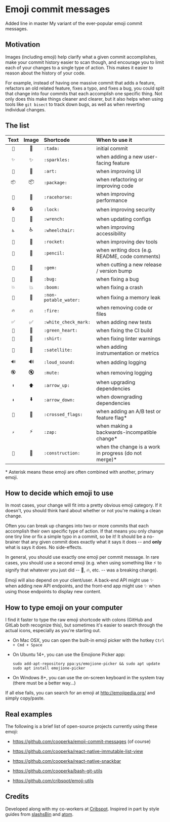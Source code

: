 # Emoji commit messages
Added line in master 
My variant of the ever-popular emoji commit messages.

## Motivation

Images (including emoji) help clarify what a given commit accomplishes,
make your commit history easier to scan though, and encourage you
to limit each of your changes to a single type of action.
This makes it easier to reason about the history of your code.

For example, instead of having one massive commit that adds a feature,
refactors an old related feature, fixes a typo, and fixes a bug,
you could split that change into four commits that each accomplish
one specific thing. Not only does this make things cleaner and clearer,
but it also helps when using tools like `git bisect` to track down bugs,
as well as when reverting individual changes.

## The list

| Text | Image | Shortcode | When to use it |
|:----:|:-----:|:--------- |:-------------- |
| `🎉` | :tada: | `:tada:` | initial commit |
| `✨` | :sparkles: | `:sparkles:` | when adding a new user-facing feature |
| `🎨` | :art: | `:art:` | when improving UI |
| `📦` | :package: | `:package:` | when refactoring or improving code |
| `🐎` | :racehorse: | `:racehorse:` | when improving performance |
| `🔒` | :lock: | `:lock:` | when improving security |
| `🔧` | :wrench: | `:wrench:` | when updating configs |
| `♿` | :wheelchair: | `:wheelchair:` | when improving accessibility |
| `🚀` | :rocket: | `:rocket:` | when improving dev tools |
| `📝` | :pencil: | `:pencil:` | when writing docs (e.g. README, code comments) |
| `💎` | :gem: | `:gem:` | when cutting a new release / version bump |
| `🐛` | :bug: | `:bug:` | when fixing a bug |
| `💥` | :boom: | `:boom:` | when fixing a crash |
| `🚱` | :non-potable_water: | `:non-potable_water:` | when fixing a memory leak |
| `🔥` | :fire: | `:fire:` | when removing code or files |
| `✅` | :white_check_mark: | `:white_check_mark:` | when adding new tests |
| `💚` | :green_heart: | `:green_heart:` | when fixing the CI build |
| `👕` | :shirt: | `:shirt:` | when fixing linter warnings |
| `📡` | :satellite: | `:satellite:` | when adding instrumentation or metrics |
| `🔊` | :loud_sound: | `:loud_sound:` | when adding logging |
| `🔇` | :mute: | `:mute:` | when removing logging |
| `⬆` | :arrow_up: | `:arrow_up:` | when upgrading dependencies |
| `⬇` | :arrow_down: | `:arrow_down:` | when downgrading dependencies |
| `🎌` | :crossed_flags: | `:crossed_flags:` | when adding an A/B test or feature flag* |
| `⚡` | :zap: | `:zap:` | when making a backwards-incompatible change* |
| `🚧` | :construction: | `:construction:` | when the change is a work in progress (do not merge)* |

\* Asterisk means these emoji are often combined with another, primary emoji.

## How to decide which emoji to use

In most cases, your change will fit into a pretty obvious emoji category. If it doesn't, you should think hard about whether or not you're making a clean change.

Often you can break up changes into two or more commits that each accomplish their own specific type of action. If that means you only change one tiny line or fix a simple typo in a commit, so be it! It should be a no-brainer that any given commit does exactly what it says it does -- and **only** what is says it does. No side-effects.

In general, you should use exactly one emoji per commit message. In rare cases, you should use a second emoji (e.g. when using something like :zap: to signify that whatever you just did -- :bug:, :fire:, etc. -- was a breaking change).

Emoji will also depend on your client/user. A back-end API might use :sparkles: when adding new API endpoints, and the front-end app might use :sparkles: when using those endpoints to display new content.

## How to type emoji on your computer

I find it faster to type the raw emoji shortcode with colons (GitHub and GitLab both recognize this), but sometimes it's easier to search through the actual icons, especially as you're starting out.

- On Mac OSX, you can open the built-in emoji picker with the hotkey `Ctrl + Cmd + Space`

- On Ubuntu 14+, you can use the Emojione Picker app:

    ```console
    sudo add-apt-repository ppa:ys/emojione-picker && sudo apt update
    sudo apt install emojione-picker
    ```

- On Windows 8+, you can use the on-screen keyboard in the system tray (there must be a better way...)

If all else fails, you can search for an emoji at <http://emojipedia.org/>
and simply copy/paste.

## Real examples

The following is a brief list of open-source projects currently using these emoji:

- https://github.com/cooperka/emoji-commit-messages (of course)

- https://github.com/cooperka/react-native-immutable-list-view

- https://github.com/cooperka/react-native-snackbar

- https://github.com/cooperka/bash-git-utils

- https://github.com/cribspot/emoji-utils

## Credits

Developed along with my co-workers at [Cribspot](https://www.cribspot.com/). Inspired in part by style guides from [slashsBin](https://github.com/slashsBin/styleguide-git-commit-message#suggested-emojis) and [atom](https://github.com/atom/atom/blob/master/CONTRIBUTING.md#git-commit-messages).
